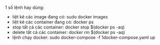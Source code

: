 1 số lệnh hay dùng:
- liệt kê các image đang có: sudo docker images
- liệt kê các container đang có:
docker ps
- stop tất cả các container:
docker stop $(docker ps -aq)
- delete tất cả các container:
docker rm $(docker ps -aq)
- lệnh chạy docker: sudo docker-compose -f 1docker-compose.yaml up